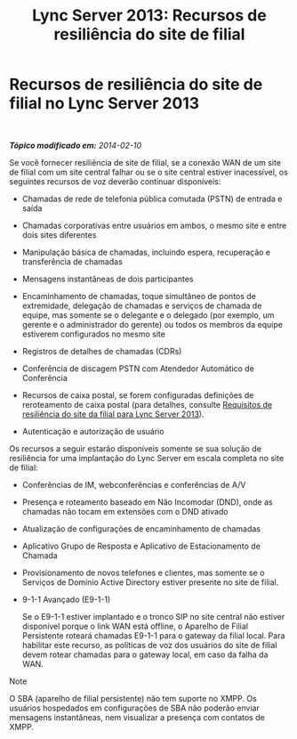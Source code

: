 ﻿---
title: 'Lync Server 2013: Recursos de resiliência do site de filial'
TOCTitle: Recursos de resiliência do site de filial
ms:assetid: 8e3feda5-9a38-4e3c-b808-af29f19c5eb9
ms:mtpsurl: https://technet.microsoft.com/pt-br/library/Gg398715(v=OCS.15)
ms:contentKeyID: 49307412
ms.date: 05/19/2016
mtps_version: v=OCS.15
ms.translationtype: HT
---

# Recursos de resiliência do site de filial no Lync Server 2013

 

_**Tópico modificado em:** 2014-02-10_

Se você fornecer resiliência de site de filial, se a conexão WAN de um site de filial com um site central falhar ou se o site central estiver inacessível, os seguintes recursos de voz deverão continuar disponíveis:


  - Chamadas de rede de telefonia pública comutada (PSTN) de entrada e saída

  - Chamadas corporativas entre usuários em ambos, o mesmo site e entre dois sites diferentes

  - Manipulação básica de chamadas, incluindo espera, recuperação e transferência de chamadas

  - Mensagens instantâneas de dois participantes

  - Encaminhamento de chamadas, toque simultâneo de pontos de extremidade, delegação de chamadas e serviços de chamada de equipe, mas somente se o delegante e o delegado (por exemplo, um gerente e o administrador do gerente) ou todos os membros da equipe estiverem configurados no mesmo site

  - Registros de detalhes de chamadas (CDRs)

  - Conferência de discagem PSTN com Atendedor Automático de Conferência

  - Recursos de caixa postal, se forem configuradas definições de reroteamento de caixa postal (para detalhes, consulte [Requisitos de resiliência do site da filial para Lync Server 2013](lync-server-2013-branch-site-resiliency-requirements.md)).

  - Autenticação e autorização de usuário

Os recursos a seguir estarão disponíveis somente se sua solução de resiliência for uma implantação do Lync Server em escala completa no site de filial:

  - Conferências de IM, webconferências e conferências de A/V

  - Presença e roteamento baseado em Não Incomodar (DND), onde as chamadas não tocam em extensões com o DND ativado

  - Atualização de configurações de encaminhamento de chamadas

  - Aplicativo Grupo de Resposta e Aplicativo de Estacionamento de Chamada

  - Provisionamento de novos telefones e clientes, mas somente se o Serviços de Domínio Active Directory estiver presente no site de filial.

  - 9-1-1 Avançado (E9-1-1)
    
    Se o E9-1-1 estiver implantado e o tronco SIP no site central não estiver disponível porque o link WAN está offline, o Aparelho de Filial Persistente roteará chamadas E9-1-1 para o gateway da filial local. Para habilitar este recurso, as políticas de voz dos usuários do site de filial devem rotear chamadas para o gateway local, em caso da falha da WAN.

> [!note]  
> O SBA (aparelho de filial persistente) não tem suporte no XMPP. Os usuários hospedados em configurações de SBA não poderão enviar mensagens instantâneas, nem visualizar a presença com contatos de XMPP.
